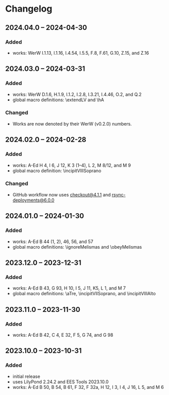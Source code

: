 # Changelog

## 2024.04.0 – 2024-04-30

### Added

- works: WerW I.1.13, I.1.16, I.4.54, I.5.5, F.8, F.61, G.10, Z.15, and Z.16


## 2024.03.0 – 2024-03-31

### Added

- works: WerW D.1.6, H.1.9, I.1.2, I.2.8, I.3.21, I.4.46, O.2, and Q.2
- global macro definitions: \extendLV and \hA


### Changed

- Works are now denoted by their WerW (v0.2.0) numbers.


## 2024.02.0 – 2024-02-28

### Added

- works: A-Ed H 4, I 6, J 12, K 3 (1–4), L 2, M 8/12, and M 9
- global macro definition: \incipitVlIISoprano


### Changed

- GitHub workflow now uses checkout@4.1.1 and rsync-deployments@6.0.0


## 2024.01.0 – 2024-01-30

### Added

- works: A-Ed B 44 (1, 2), 46, 56, and 57
- global macro definitions: \ignoreMelismas and \obeyMelismas


## 2023.12.0 – 2023-12-31

### Added

- works: A-Ed B 43, G 93, H 10, I 5, J 11, K5, L 1, and M 7
- global macro definitions: \aTre, \incipitVlISoprano, and \incipitVlIIAlto


## 2023.11.0 – 2023-11-30

### Added

- works: A-Ed B 42, C 4, E 32, F 5, G 74, and G 98


## 2023.10.0 – 2023-10-31

### Added

- initial release
- uses LilyPond 2.24.2 and EES Tools 2023.10.0
- works: A-Ed B 50, B 54, B 61, F 32, F 32a, H 12, I 3, I 4, J 16, L 5, and M 6
